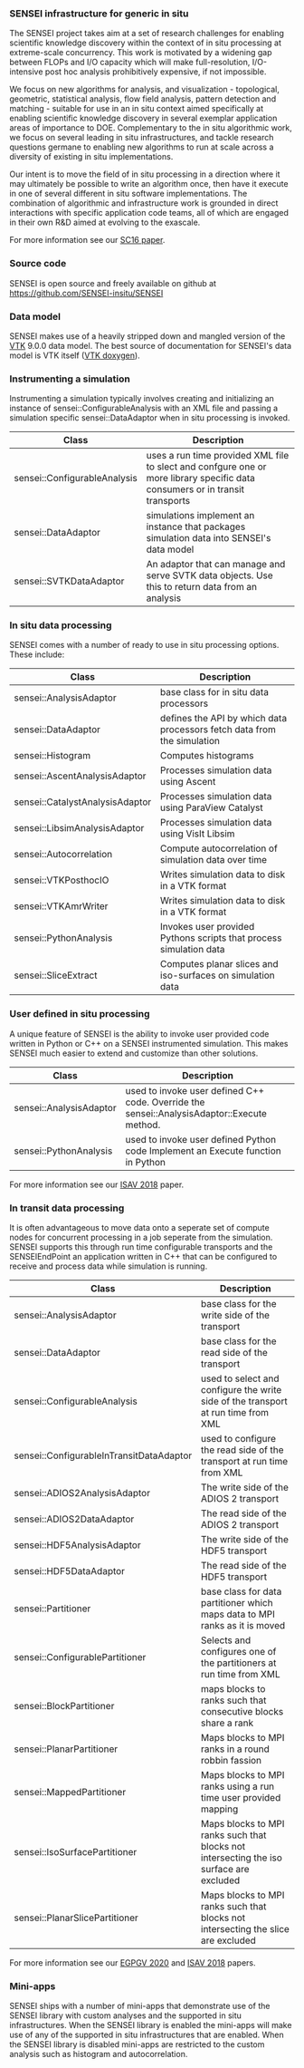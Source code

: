 ### SENSEI infrastructure for generic in situ
The SENSEI project takes aim at a set of research challenges for enabling
scientific knowledge discovery within the context of in situ processing at
extreme-scale concurrency. This work is motivated by a widening gap between
FLOPs and I/O capacity which will make full-resolution, I/O-intensive post hoc
analysis prohibitively expensive, if not impossible.

We focus on new algorithms for analysis, and visualization - topological,
geometric, statistical analysis, flow field analysis, pattern detection and
matching - suitable for use in an in situ context aimed specifically at
enabling scientific knowledge discovery in several exemplar application areas
of importance to DOE.  Complementary to the in situ algorithmic work, we focus
on several leading in situ infrastructures, and tackle research questions
germane to enabling new algorithms to run at scale across a diversity of
existing in situ implementations.

Our intent is to move the field of in situ processing in a direction where it
may ultimately be possible to write an algorithm once, then have it execute in
one of several different in situ software implementations. The combination of
algorithmic and infrastructure work is grounded in direct interactions with
specific application code teams, all of which are engaged in their own R&D
aimed at evolving to the exascale.

For more
information see our [SC16 paper](http://dl.acm.org/citation.cfm?id=3015010).

### Source code
SENSEI is open source and freely available on github at https://github.com/SENSEI-insitu/SENSEI

### Data model
SENSEI makes use of a heavily stripped down and mangled version of the
[VTK](https://vtk.org) 9.0.0 data model. The best source of documentation for
SENSEI's data model is VTK itself ([VTK doxygen](https://vtk.org/doc/nightly/html/classvtkDataObject.html)).

### Instrumenting a simulation
Instrumenting a simulation typically involves creating and initializing an
instance of sensei::ConfigurableAnalysis with an XML file and passing a
simulation specific sensei::DataAdaptor when in situ processing is invoked.

| Class | Description |
| ----- | ----------- |
| sensei::ConfigurableAnalysis | uses a run time provided XML file to slect and confgure one or more library specific data consumers or in transit transports |
| sensei::DataAdaptor | simulations implement an instance that packages simulation data into SENSEI's data model |
| sensei::SVTKDataAdaptor | An adaptor that can manage and serve SVTK data objects. Use this to return data from an analysis  |

### In situ data processing
SENSEI comes with a number of ready to use in situ processing options. These include:

| Class | Description |
| ----- | ----------- |
| sensei::AnalysisAdaptor | base class for in situ data processors |
| sensei::DataAdaptor | defines the API by which data processors fetch data from the simulation |
| sensei::Histogram | Computes histograms |
| sensei::AscentAnalysisAdaptor | Processes simulation data using Ascent |
| sensei::CatalystAnalysisAdaptor | Processes simulation data using ParaView Catalyst |
| sensei::LibsimAnalysisAdaptor | Processes simulation data using VisIt Libsim |
| sensei::Autocorrelation | Compute autocorrelation of simulation data over time |
| sensei::VTKPosthocIO | Writes simulation data to disk in a VTK format |
| sensei::VTKAmrWriter | Writes simulation data to disk in a VTK format |
| sensei::PythonAnalysis | Invokes user provided Pythons scripts that process simulation data |
| sensei::SliceExtract | Computes planar slices and iso-surfaces on simulation data |

### User defined in situ processing
A unique feature of SENSEI is the ability to invoke user provided code written
in Python or C++ on a SENSEI instrumented simulation. This makes SENSEI much
easier to extend and customize than other solutions.

| Class | Description |
| ----- | ----------- |
| sensei::AnalysisAdaptor | used to invoke user defined C++ code. Override the sensei::AnalysisAdaptor::Execute method.  |
| sensei::PythonAnalysis | used to invoke user defined Python code Implement an Execute function in Python |

For more information see our [ISAV 2018](https://doi.org/10.1145/3281464.3281465) paper.

### In transit data processing
It is often advantageous to move data onto a seperate set of compute nodes for
concurrent processing in a job seperate from the simulation. SENSEI supports
this through run time configurable transports and the SENSEIEndPoint an
application written in C++ that can be configured to receive and process data
while simulation is running.

| Class | Description |
| ----- | ----------- |
| sensei::AnalysisAdaptor | base class for the write side of the transport |
| sensei::DataAdaptor | base class for the read side of the transport |
| sensei::ConfigurableAnalysis | used to select and configure the write side of the transport at run time from XML |
| sensei::ConfigurableInTransitDataAdaptor | used to configure the read side of the transport at run time from XML |
| sensei::ADIOS2AnalysisAdaptor | The write side of the ADIOS 2 transport |
| sensei::ADIOS2DataAdaptor | The read side of the ADIOS 2 transport |
| sensei::HDF5AnalysisAdaptor | The write side of the HDF5 transport |
| sensei::HDF5DataAdaptor | The read side of the HDF5 transport |
| sensei::Partitioner | base class for data partitioner which maps data to MPI ranks as it is moved |
| sensei::ConfigurablePartitioner | Selects and configures one of the partitioners at run time from XML |
| sensei::BlockPartitioner | maps blocks to ranks such that consecutive blocks share a rank |
| sensei::PlanarPartitioner | Maps blocks to MPI ranks in a round robbin fassion |
| sensei::MappedPartitioner | Maps blocks to MPI ranks using a run time user provided mapping |
| sensei::IsoSurfacePartitioner | Maps blocks to MPI ranks such that blocks not intersecting the iso surface are excluded |
| sensei::PlanarSlicePartitioner | Maps blocks to MPI ranks such that blocks not intersecting the slice are excluded |

For more information see our [EGPGV 2020](https://doi.org/10.2312/pgv.20201073)
and [ISAV 2018](https://doi.org/10.1145/3364228.3364237) papers.

### Mini-apps
SENSEI ships with a number of mini-apps that demonstrate use of the SENSEI
library with custom analyses and the supported in situ infrastructures. When
the SENSEI library is enabled the mini-apps will make use of any of the
supported in situ infrastructures that are enabled. When the SENSEI library is
disabled mini-apps are restricted to the custom analysis such as histogram and
autocorrelation.
